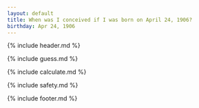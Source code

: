 ```yaml
---
layout: default
title: When was I conceived if I was born on April 24, 1906?
birthday: Apr 24, 1906
---
```


{% include header.md %}

{% include guess.md %}

{% include calculate.md %}

{% include safety.md %}

{% include footer.md %}



